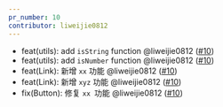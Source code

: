 ```yaml
---
pr_number: 10
contributor: liweijie0812
---
```


- feat(utils): add `isString` function @liweijie0812 ([#10](https://github.com/liweijie0812/test-mono-log/pull/10))
- feat(utils): add `isNumber` function @liweijie0812 ([#10](https://github.com/liweijie0812/test-mono-log/pull/10))
- feat(Link): 新增 `xx` 功能 @liweijie0812 ([#10](https://github.com/liweijie0812/test-mono-log/pull/10))
- feat(Link): 新增 `xyz` 功能 @liweijie0812 ([#10](https://github.com/liweijie0812/test-mono-log/pull/10))
- fix(Button): 修复 `xx `功能 @liweijie0812 ([#10](https://github.com/liweijie0812/test-mono-log/pull/10))
